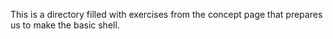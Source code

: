This is a directory filled with exercises from the concept page that prepares us to make
the basic shell.
